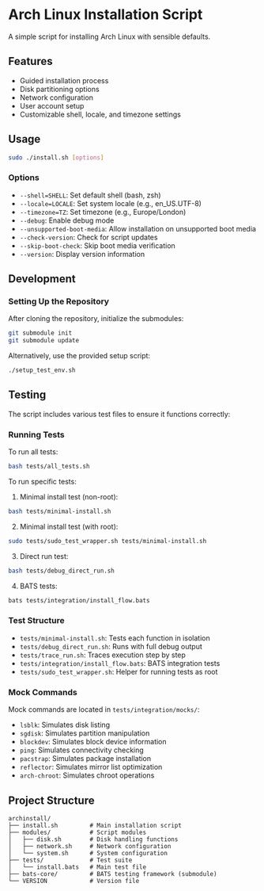 # Arch Linux Installation Script

A simple script for installing Arch Linux with sensible defaults.

## Features

- Guided installation process
- Disk partitioning options
- Network configuration
- User account setup
- Customizable shell, locale, and timezone settings

## Usage

```bash
sudo ./install.sh [options]
```

### Options

- `--shell=SHELL`: Set default shell (bash, zsh)
- `--locale=LOCALE`: Set system locale (e.g., en_US.UTF-8)
- `--timezone=TZ`: Set timezone (e.g., Europe/London)
- `--debug`: Enable debug mode
- `--unsupported-boot-media`: Allow installation on unsupported boot media
- `--check-version`: Check for script updates
- `--skip-boot-check`: Skip boot media verification
- `--version`: Display version information

## Development

### Setting Up the Repository

After cloning the repository, initialize the submodules:

```bash
git submodule init
git submodule update
```

Alternatively, use the provided setup script:

```bash
./setup_test_env.sh
```

## Testing

The script includes various test files to ensure it functions correctly:

### Running Tests

To run all tests:

```bash
bash tests/all_tests.sh
```

To run specific tests:

1. Minimal install test (non-root):
```bash
bash tests/minimal-install.sh
```

2. Minimal install test (with root):
```bash
sudo tests/sudo_test_wrapper.sh tests/minimal-install.sh
```

3. Direct run test:
```bash
bash tests/debug_direct_run.sh
```

4. BATS tests:
```bash
bats tests/integration/install_flow.bats
```

### Test Structure

- `tests/minimal-install.sh`: Tests each function in isolation
- `tests/debug_direct_run.sh`: Runs with full debug output
- `tests/trace_run.sh`: Traces execution step by step
- `tests/integration/install_flow.bats`: BATS integration tests
- `tests/sudo_test_wrapper.sh`: Helper for running tests as root

### Mock Commands

Mock commands are located in `tests/integration/mocks/`:

- `lsblk`: Simulates disk listing
- `sgdisk`: Simulates partition manipulation
- `blockdev`: Simulates block device information
- `ping`: Simulates connectivity checking
- `pacstrap`: Simulates package installation
- `reflector`: Simulates mirror list optimization
- `arch-chroot`: Simulates chroot operations

## Project Structure

```
archinstall/
├── install.sh         # Main installation script
├── modules/           # Script modules
│   ├── disk.sh        # Disk handling functions
│   ├── network.sh     # Network configuration
│   └── system.sh      # System configuration
├── tests/             # Test suite
│   └── install.bats   # Main test file
├── bats-core/         # BATS testing framework (submodule)
└── VERSION            # Version file
```